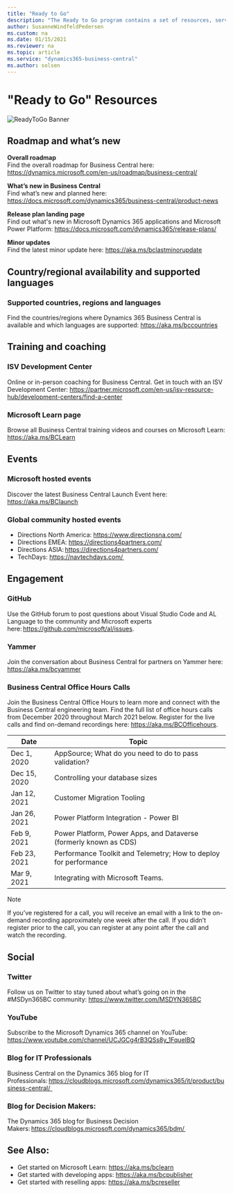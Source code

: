 ```yaml
---
title: "Ready to Go"
description: "The Ready to Go program contains a set of resources, services and tools to support Microsoft Dynamics 365 Business Central."
author: SusanneWindfeldPedersen
ms.custom: na
ms.date: 01/15/2021
ms.reviewer: na
ms.topic: article
ms.service: "dynamics365-business-central"
ms.author: solsen
---
```


# "Ready to Go" Resources

![ReadyToGo Banner](../media/readytogo-banner.png)

## Roadmap and what’s new 

**Overall roadmap**  
Find the overall roadmap for Business Central here: https://dynamics.microsoft.com/en-us/roadmap/business-central/ 

**What’s new in Business Central**  
Find what’s new and planned here: https://docs.microsoft.com/dynamics365/business-central/product-news 

**Release plan landing page**  
Find out what's new in Microsoft Dynamics 365 applications and Microsoft Power Platform: https://docs.microsoft.com/dynamics365/release-plans/ 

**Minor updates**  
Find the latest minor update here: https://aka.ms/bclastminorupdate 


## Country/regional availability and supported languages 
### Supported countries, regions and languages  
Find the countries/regions where Dynamics 365 Business Central is available and which languages are supported: https://aka.ms/bccountries

## Training and coaching 
### ISV Development Center  
Online or in-person coaching for Business Central. Get in touch with an ISV Development Center: https://partner.microsoft.com/en-us/isv-resource-hub/development-centers/find-a-center  

### Microsoft Learn page 

Browse all Business Central training videos and courses on Microsoft Learn: https://aka.ms/BCLearn 

## Events

### Microsoft hosted events  
Discover the latest Business Central Launch Event here: https://aka.ms/BClaunch   

### Global community hosted events 
- Directions North America: https://www.directionsna.com/
- Directions EMEA: https://directions4partners.com/
- Directions ASIA: https://directions4partners.com/
- TechDays: https://navtechdays.com/  

## Engagement
### GitHub  
Use the GitHub forum to post questions about Visual Studio Code and AL Language to the community and Microsoft experts here: https://github.com/microsoft/al/issues. 

### Yammer  
Join the conversation about Business Central for partners on Yammer here: https://aka.ms/bcyammer  

### Business Central Office Hours Calls  
Join the Business Central Office Hours to learn more and connect with the Business Central engineering team. Find the full list of office hours calls from December 2020 throughout March 2021 below. Register for the live calls and find on-demand recordings here: https://aka.ms/BCOfficehours.

| Date      | Topic |
|--------------|--------------|
|Dec 1, 2020 | AppSource; What do you need to do to pass validation?  |
Dec 15, 2020 | Controlling your database sizes |
|Jan 12, 2021 | Customer Migration Tooling |
Jan 26, 2021 | Power Platform Integration - Power BI |
Feb 9, 2021 | Power Platform, Power Apps, and Dataverse (formerly known as CDS) |
Feb 23, 2021 | Performance Toolkit and Telemetry; How to deploy for performance |
Mar 9, 2021 | Integrating with Microsoft Teams.
 
 > [!NOTE]
  > If you’ve registered for a call, you will receive an email with a link to the on-demand recording approximately one week after the call. If you didn’t register prior to the call, you can register at any point after the call and watch the recording. 

## Social

### Twitter  
Follow us on Twitter to stay tuned about what’s going on in the #MSDyn365BC community: https://www.twitter.com/MSDYN365BC 

### YouTube  
Subscribe to the Microsoft Dynamics 365 channel on YouTube: https://www.youtube.com/channel/UCJGCg4rB3QSs8y_1FquelBQ  

### Blog for IT Professionals  
Business Central on the Dynamics 365 blog for IT Professionals: https://cloudblogs.microsoft.com/dynamics365/it/product/business-central/   
 

### Blog for Decision Makers:  
The Dynamics 365 blog for Business Decision Makers: https://cloudblogs.microsoft.com/dynamics365/bdm/  

## See Also: 
- Get started on Microsoft Learn: https://aka.ms/bclearn 
- Get started with developing apps: https://aka.ms/bcpublisher
- Get started with reselling apps: https://aka.ms/bcreseller  